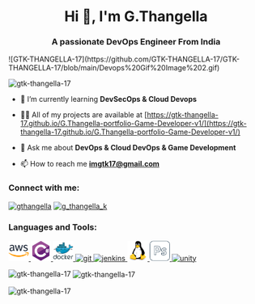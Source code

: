 <h1 align="center">Hi 👋, I'm G.Thangella</h1>
<h3 align="center">A passionate DevOps Engineer From India</h3>
![GTK-THANGELLA-17](https://github.com/GTK-THANGELLA-17/GTK-THANGELLA-17/blob/main/Devops%20Gif%20Image%202.gif)

<p align="left"> <img src="https://komarev.com/ghpvc/?username=gtk-thangella-17&label=Profile%20views&color=0e75b6&style=flat" alt="gtk-thangella-17" /> </p>

- 🌱 I’m currently learning **DevSecOps & Cloud Devops**

- 👨‍💻 All of my projects are available at [https://gtk-thangella-17.github.io/G.Thangella-portfolio-Game-Developer-v1/](https://gtk-thangella-17.github.io/G.Thangella-portfolio-Game-Developer-v1/)

- 💬 Ask me about **DevOps & Cloud DevOps & Game Development**

- 📫 How to reach me **imgtk17@gmail.com**

<h3 align="left">Connect with me:</h3>
<p align="left">
<a href="https://linkedin.com/in/gthangella" target="blank"><img align="center" src="https://raw.githubusercontent.com/rahuldkjain/github-profile-readme-generator/master/src/images/icons/Social/linked-in-alt.svg" alt="gthangella" height="30" width="40" /></a>
<a href="https://instagram.com/g_thangella_k" target="blank"><img align="center" src="https://raw.githubusercontent.com/rahuldkjain/github-profile-readme-generator/master/src/images/icons/Social/instagram.svg" alt="g_thangella_k" height="30" width="40" /></a>
</p>

<h3 align="left">Languages and Tools:</h3>
<p align="left"> <a href="https://aws.amazon.com" target="_blank" rel="noreferrer"> <img src="https://raw.githubusercontent.com/devicons/devicon/master/icons/amazonwebservices/amazonwebservices-original-wordmark.svg" alt="aws" width="40" height="40"/> </a> <a href="https://www.w3schools.com/cs/" target="_blank" rel="noreferrer"> <img src="https://raw.githubusercontent.com/devicons/devicon/master/icons/csharp/csharp-original.svg" alt="csharp" width="40" height="40"/> </a> <a href="https://www.docker.com/" target="_blank" rel="noreferrer"> <img src="https://raw.githubusercontent.com/devicons/devicon/master/icons/docker/docker-original-wordmark.svg" alt="docker" width="40" height="40"/> </a> <a href="https://git-scm.com/" target="_blank" rel="noreferrer"> <img src="https://www.vectorlogo.zone/logos/git-scm/git-scm-icon.svg" alt="git" width="40" height="40"/> </a> <a href="https://www.jenkins.io" target="_blank" rel="noreferrer"> <img src="https://www.vectorlogo.zone/logos/jenkins/jenkins-icon.svg" alt="jenkins" width="40" height="40"/> </a> <a href="https://www.linux.org/" target="_blank" rel="noreferrer"> <img src="https://raw.githubusercontent.com/devicons/devicon/master/icons/linux/linux-original.svg" alt="linux" width="40" height="40"/> </a> <a href="https://www.photoshop.com/en" target="_blank" rel="noreferrer"> <img src="https://raw.githubusercontent.com/devicons/devicon/master/icons/photoshop/photoshop-line.svg" alt="photoshop" width="40" height="40"/> </a> <a href="https://unity.com/" target="_blank" rel="noreferrer"> <img src="https://www.vectorlogo.zone/logos/unity3d/unity3d-icon.svg" alt="unity" width="40" height="40"/> </a> </p>

<p><img align="left" src="https://github-readme-stats.vercel.app/api/top-langs?username=gtk-thangella-17&show_icons=true&locale=en&layout=compact" alt="gtk-thangella-17" /></p>

<p>&nbsp;<img align="center" src="https://github-readme-stats.vercel.app/api?username=gtk-thangella-17&show_icons=true&locale=en" alt="gtk-thangella-17" /></p>

<p><img align="center" src="https://github-readme-streak-stats.herokuapp.com/?user=gtk-thangella-17&" alt="gtk-thangella-17" /></p>
